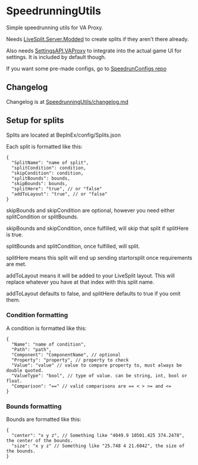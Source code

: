 # SpeedrunningUtils

Simple speedrunning utils for VA Proxy.

Needs [LiveSplit.Server.Modded](https://github.com/tairasoul/LiveSplit.Server.Modified) to create splits if they aren't there already.

Also needs [SettingsAPI.VAProxy](https://github.com/tairasoul/SettingsAPI.VAProxy) to integrate into the actual game UI for settings. It is included by default though.

If you want some pre-made configs, go to [SpeedrunConfigs repo](https://github.com/tairasoul/VAProxy.SpeedrunConfigs)

## Changelog

Changelog is at [SpeedrunningUtils/changelog.md](https://github.com/tairasoul/VAProxy.SpeedrunningUtils/blob/master/changelog.md)

## Setup for splits

Splits are located at BepInEx/config/Splits.json

Each split is formatted like this:

```json5
{
  "SplitName": "name of split",
  "splitCondition": condition,
  "skipCondition": condition,
  "splitBounds": bounds,
  "skipBounds": bounds,
  "splitHere": "true", // or "false"
  "addToLayout": "true", // or "false"
}
```

skipBounds and skipCondition are optional, however you need either splitCondition or splitBounds.

skipBounds and skipCondition, once fulfilled, will skip that split if splitHere is true.

splitBounds and splitCondition, once fulfilled, will split.

splitHere means this split will end up sending startorsplit once requirements are met.

addToLayout means it will be added to your LiveSplit layout. This will replace whatever you have at that index with this split name.

addToLayout defaults to false, and splitHere defaults to true if you omit them.

### Condition formatting

A condition is formatted like this:

```json5
{
  "Name": "name of condition",
  "Path": "path",
  "Component": "ComponentName", // optional
  "Property": "property", // property to check
  "Value": "value" // value to compare property to, must always be double quoted.
  "ValueType": "bool", // type of value. can be string, int, bool or float.
  "Comparison": "==" // valid comparisons are == < > >= and <=
}
```

### Bounds formatting

Bounds are formatted like this:

```json5
{
  "center": "x y z", // Something like "4049.9 10501.425 374.2478", the center of the bounds.
  "size": "x y z" // Something like "25.748 4 21.6042", the size of the bounds.
}
```
